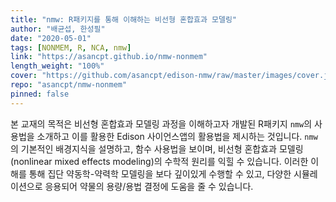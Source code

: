 ```yaml
---
title: "nmw: R패키지를 통해 이해하는 비선형 혼합효과 모델링"
author: "배균섭, 한성필"
date: "2020-05-01"
tags: [NONMEM, R, NCA, nmw]
link: "https://asancpt.github.io/nmw-nonmem"
length_weight: "100%"
cover: "https://github.com/asancpt/edison-nmw/raw/master/images/cover.jpg"
repo: "asancpt/nmw-nonmem"
pinned: false
---
```


본 교재의 목적은 비선형 혼합효과 모델링 과정을 이해하고자 개발된 R패키지 `nmw`의 사용법을 소개하고 이를 활용한 Edison 사이언스앱의 활용법을 제시하는 것입니다. `nmw`의 기본적인 배경지식을 설명하고, 함수 사용법을 보이며, 비선형 혼합효과 모델링(nonlinear mixed effects modeling)의 수학적 원리를 익힐 수 있습니다. 이러한 이해를 통해 집단 약동학-약력학 모델링을 보다 깊이있게 수행할 수 있고, 다양한 시뮬레이션으로 응용되어 약물의 용량/용법 결정에 도움을 줄 수 있습니다.

